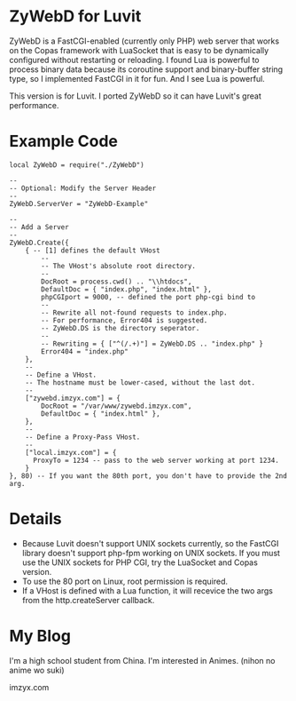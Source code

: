 ZyWebD for Luvit
============

ZyWebD is a FastCGI-enabled (currently only PHP) web server that works on the Copas framework with LuaSocket that is easy to be dynamically configured without restarting or reloading. I found Lua is powerful to process binary data because its coroutine support and binary-buffer string type, so I implemented FastCGI in it for fun. And I see Lua is powerful.

This version is for Luvit. I ported ZyWebD so it can have Luvit's great performance.

Example Code
============

```
local ZyWebD = require("./ZyWebD")

--
-- Optional: Modify the Server Header
--
ZyWebD.ServerVer = "ZyWebD-Example"

--
-- Add a Server
--
ZyWebD.Create({
	{ -- [1] defines the default VHost
		--
		-- The VHost's absolute root directory.
		--
		DocRoot = process.cwd() .. "\\htdocs",
		DefaultDoc = { "index.php", "index.html" },
		phpCGIport = 9000, -- defined the port php-cgi bind to
		--
		-- Rewrite all not-found requests to index.php.
		-- For performance, Error404 is suggested.
		-- ZyWebD.DS is the directory seperator.
		--
		-- Rewriting = { ["^(/.+)"] = ZyWebD.DS .. "index.php" }
		Error404 = "index.php"
	},
	--
	-- Define a VHost.
	-- The hostname must be lower-cased, without the last dot.
	--
	["zywebd.imzyx.com"] = {
		DocRoot = "/var/www/zywebd.imzyx.com",
		DefaultDoc = { "index.html" },
	},
	--
	-- Define a Proxy-Pass VHost.
	--
	["local.imzyx.com"] = {
	  ProxyTo = 1234 -- pass to the web server working at port 1234.
	}
}, 80) -- If you want the 80th port, you don't have to provide the 2nd arg.
```

Details
============

* Because Luvit doesn't support UNIX sockets currently, so the FastCGI library doesn't support php-fpm working on UNIX sockets. If you must use the UNIX sockets for PHP CGI, try the LuaSocket and Copas version.
* To use the 80 port on Linux, root permission is required.
* If a VHost is defined with a Lua function, it will recevice the two args from the http.createServer callback.

My Blog
============

I'm a high school student from China. I'm interested in Animes. (nihon no anime wo suki)

imzyx.com
